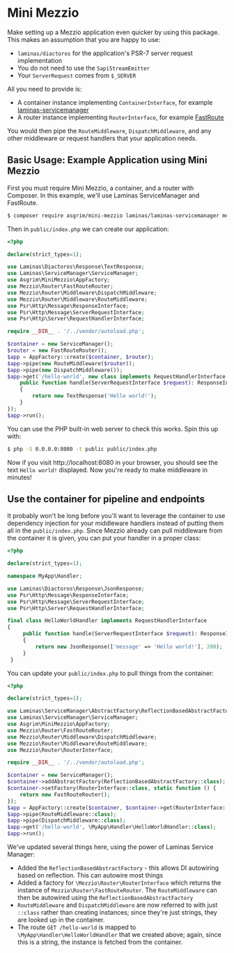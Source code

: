 # Mini Mezzio

Make setting up a Mezzio application even quicker by using this package.
This makes an assumption that you are happy to use:

 - `laminas/diactoros` for the application's PSR-7 server request
   implementation
 - You do not need to use the `SapiStreamEmitter`
 - Your `ServerRequest` comes from `$_SERVER`

All you need to provide is:

 - A container instance implementing `ContainerInterface`, for example
   [laminas-servicemanager](https://docs.laminas.dev/laminas-servicemanager/)
 - A router instance implementing `RouterInterface`, for example [FastRoute](https://docs.mezzio.dev/mezzio/v3/features/router/fast-route/)

You would then pipe the `RouteMiddleware`, `DispatchMiddleware`, and any other
middleware or request handlers that your application needs.

## Basic Usage: Example Application using Mini Mezzio
 
First you must require Mini Mezzio, a container, and a router with
Composer. In this example, we'll use Laminas ServiceManager and FastRoute.

```bash
$ composer require asgrim/mini-mezzio laminas/laminas-servicemanager mezzio/mezzio-fastroute
```

Then in `public/index.php` we can create our application:

```php
<?php

declare(strict_types=1);

use Laminas\Diactoros\Response\TextResponse;
use Laminas\ServiceManager\ServiceManager;
use Asgrim\MiniMezzio\AppFactory;
use Mezzio\Router\FastRouteRouter;
use Mezzio\Router\Middleware\DispatchMiddleware;
use Mezzio\Router\Middleware\RouteMiddleware;
use Psr\Http\Message\ResponseInterface;
use Psr\Http\Message\ServerRequestInterface;
use Psr\Http\Server\RequestHandlerInterface;

require __DIR__ . '/../vendor/autoload.php';

$container = new ServiceManager();
$router = new FastRouteRouter();
$app = AppFactory::create($container, $router);
$app->pipe(new RouteMiddleware($router));
$app->pipe(new DispatchMiddleware());
$app->get('/hello-world', new class implements RequestHandlerInterface {
    public function handle(ServerRequestInterface $request): ResponseInterface
    {
        return new TextResponse('Hello world!');
    }
});
$app->run();
```

You can use the PHP built-in web server to check this works. Spin this up with:

```bash
$ php -S 0.0.0.0:8080 -t public public/index.php
```

Now if you visit http://localhost:8080 in your browser, you should see the text
`Hello world!` displayed. Now you're ready to make middleware in minutes!

## Use the container for pipeline and endpoints

It probably won't be long before you'll want to leverage the container to use
dependency injection for your middleware handlers instead of putting them all
in the `public/index.php`. Since Mezzio already can pull middleware from the
container it is given, you can put your handler in a proper class:

```php
<?php

declare(strict_types=1);

namespace MyApp\Handler;

use Laminas\Diactoros\Response\JsonResponse;
use Psr\Http\Message\ResponseInterface;
use Psr\Http\Message\ServerRequestInterface;
use Psr\Http\Server\RequestHandlerInterface;

final class HelloWorldHandler implements RequestHandlerInterface
{
     public function handle(ServerRequestInterface $request): ResponseInterface
     {
         return new JsonResponse(['message' => 'Hello world!'], 200);
     }
 }
```

You can update your `public/index.php` to pull things from the container:

```php
<?php

declare(strict_types=1);

use Laminas\ServiceManager\AbstractFactory\ReflectionBasedAbstractFactory;
use Laminas\ServiceManager\ServiceManager;
use Asgrim\MiniMezzio\AppFactory;
use Mezzio\Router\FastRouteRouter;
use Mezzio\Router\Middleware\DispatchMiddleware;
use Mezzio\Router\Middleware\RouteMiddleware;
use Mezzio\Router\RouterInterface;

require __DIR__ . '/../vendor/autoload.php';

$container = new ServiceManager();
$container->addAbstractFactory(ReflectionBasedAbstractFactory::class);
$container->setFactory(RouterInterface::class, static function () {
    return new FastRouteRouter();
});
$app = AppFactory::create($container, $container->get(RouterInterface::class));
$app->pipe(RouteMiddleware::class);
$app->pipe(DispatchMiddleware::class);
$app->get('/hello-world', \MyApp\Handler\HelloWorldHandler::class);
$app->run();
```

We've updated several things here, using the power of Laminas Service Manager:

 - Added the `ReflectionBasedAbstractFactory` - this allows DI autowiring based
   on reflection. This can autowire most things
 - Added a factory for `\Mezzio\Router\RouterInterface` which returns the
   instance of `Mezzio\Router\FastRouteRouter`. The `RouteMiddleware` can then
   be autowired using the `ReflectionBasedAbstractFactory`
 - `RouteMiddleware` and `DispatchMiddleware` are now referred to with just
   `::class` rather than creating instances; since they're just strings, they
   are looked up in the container.
 - The route `GET /hello-world` is mapped to `\MyApp\Handler\HelloWorldHandler`
   that we created above; again, since this is a string, the instance is
   fetched from the container.
